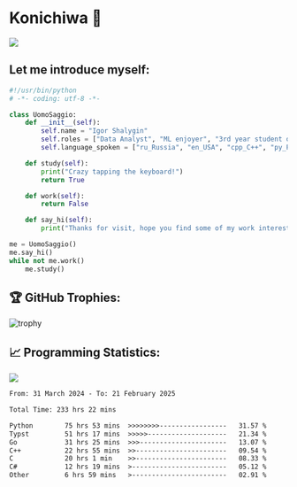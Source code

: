 # Konichiwa 👋
![](https://komarev.com/ghpvc/?username=IgorFandre&color=brightgreen)

## Let me introduce myself:
```py
#!/usr/bin/python
# -*- coding: utf-8 -*-

class UomoSaggio:
    def __init__(self):
        self.name = "Igor Shalygin"
        self.roles = ["Data Analyst", "ML enjoyer", "3rd year student of MIPT"]
        self.language_spoken = ["ru_Russia", "en_USA", "cpp_C++", "py_Python", "go_Golang"]

    def study(self):
        print("Crazy tapping the keyboard!")
        return True

    def work(self):
        return False

    def say_hi(self):
        print("Thanks for visit, hope you find some of my work interesting.")

me = UomoSaggio()
me.say_hi()
while not me.work()
    me.study()
```

## 🏆 GitHub Trophies:
![trophy](https://github-profile-trophy.vercel.app/?username=IgorFandre&title=MultiLanguage,Repositories,Commits,Experience,PullRequest,Reviews)

## 📈 Programming Statistics:

![](https://github-profile-summary-cards.vercel.app/api/cards/profile-details?username=IgorFandre&theme=solarized_dark)

<!--START_SECTION:waka-->

```txt
From: 31 March 2024 - To: 21 February 2025

Total Time: 233 hrs 22 mins

Python        75 hrs 53 mins  >>>>>>>>-----------------   31.57 %
Typst         51 hrs 17 mins  >>>>>--------------------   21.34 %
Go            31 hrs 25 mins  >>>----------------------   13.07 %
C++           22 hrs 55 mins  >>-----------------------   09.54 %
C             20 hrs 1 min    >>-----------------------   08.33 %
C#            12 hrs 19 mins  >------------------------   05.12 %
Other         6 hrs 59 mins   >------------------------   02.91 %
```

<!--END_SECTION:waka-->
